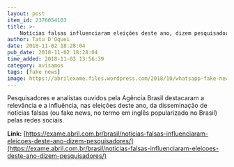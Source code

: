 ```yaml
---
layout: post
item_id: 2376054103
title: >-
    Notícias falsas influenciaram eleições deste ano, dizem pesquisadores
author: Tatu D'Oquei
date: 2018-11-02 18:28:04
pub_date: 2018-11-02 18:28:04
time_added: 2018-11-03 13:56:39
category: avisamos
tags: [fake news]
image: https://abrilexame.files.wordpress.com/2018/10/whatsapp-fake-news.jpg?quality=70&strip=info&w=680&h=453&crop=1
---
```


Pesquisadores e analistas ouvidos pela Agência Brasil destacaram a relevância e a influência, nas eleições deste ano, da disseminação de notícias falsas (ou fake news, no termo em inglês popularizado no Brasil) pelas redes sociais.

**Link:** [https://exame.abril.com.br/brasil/noticias-falsas-influenciaram-eleicoes-deste-ano-dizem-pesquisadores/](https://exame.abril.com.br/brasil/noticias-falsas-influenciaram-eleicoes-deste-ano-dizem-pesquisadores/)

